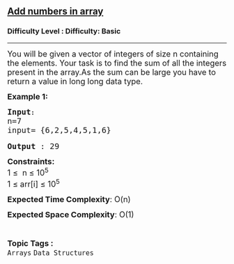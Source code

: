 <h2><a href="https://www.geeksforgeeks.org/problems/add-numbers-in-array/1?page=1&category=Arrays&difficulty=Basic&status=unsolved&sortBy=submissions">Add numbers in array</a></h2><h3>Difficulty Level : Difficulty: Basic</h3><hr><div class="problems_problem_content__Xm_eO"><p><span style="font-size:18px">You will be given a vector of integers of size n containing the elements. Your task is to find the sum of all the integers present in the array.As the sum can be large you have to return a value in long long data type.</span></p>

<p><span style="font-size:18px"><strong>Example 1:</strong></span></p>

<pre><strong><span style="font-size:18px">Input</span>:</strong>
<span style="font-size:18px">n=7</span>
<span style="font-size:18px">input= {6,2,5,4,5,1,6}</span>

<span style="font-size:18px"><strong>Output</strong> : 29</span></pre>

<p><span style="font-size:18px"><strong>Constraints:</strong><br>
1 ≤&nbsp; n&nbsp;≤ 10<sup>5</sup><br>
1 ≤ arr[i]&nbsp;≤ 10<sup>5</sup>&nbsp;</span></p>

<p><span style="font-size:18px"><strong>Expected Time Complexity</strong>: O(n)</span></p>

<p><span style="font-size:18px"><strong>Expected Space Complexity</strong>: O(1)</span></p>
</div><br><p><span style=font-size:18px><strong>Topic Tags : </strong><br><code>Arrays</code>&nbsp;<code>Data Structures</code>&nbsp;